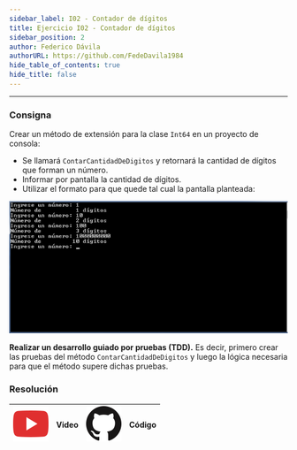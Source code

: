 ```yaml
---
sidebar_label: I02 - Contador de dígitos
title: Ejercicio I02 - Contador de dígitos
sidebar_position: 2
author: Federico Dávila
authorURL: https://github.com/FedeDavila1984
hide_table_of_contents: true
hide_title: false
---
```

---
### Consigna
Crear un método de extensión para la clase `Int64` en un proyecto de consola:
* Se llamará `ContarCantidadDeDigitos` y retornará la cantidad de dígitos que forman un número.
* Informar por pantalla la cantidad de dígitos.
* Utilizar el formato para que quede tal cual la pantalla planteada:

![Salida por consola](/clases/25-otros/ejercicios/consola-contador-digitos.png)

**Realizar un desarrollo guiado por pruebas (TDD).** Es decir, primero crear las pruebas del método `ContarCantidadDeDigitos` y luego la lógica necesaria para que el método supere dichas pruebas. 

### Resolución
| ![img](/base/youtube.svg) | Video | ![img](/base/github.svg) | Código |
| :-----------------------: | :---: | :----------------------: | :----: |